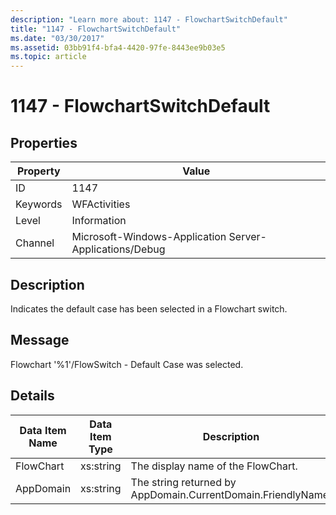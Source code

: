 ```yaml
---
description: "Learn more about: 1147 - FlowchartSwitchDefault"
title: "1147 - FlowchartSwitchDefault"
ms.date: "03/30/2017"
ms.assetid: 03bb91f4-bfa4-4420-97fe-8443ee9b03e5
ms.topic: article
---
```

# 1147 - FlowchartSwitchDefault

## Properties

| Property | Value |
| - | - |
|ID|1147|  
|Keywords|WFActivities|  
|Level|Information|  
|Channel|Microsoft-Windows-Application Server-Applications/Debug|  
  
## Description  

 Indicates the default case has been selected in a Flowchart switch.  
  
## Message  

 Flowchart '%1'/FlowSwitch - Default Case was selected.  
  
## Details  
  
|Data Item Name|Data Item Type|Description|  
|--------------------|--------------------|-----------------|  
|FlowChart|xs:string|The display name of the FlowChart.|  
|AppDomain|xs:string|The string returned by AppDomain.CurrentDomain.FriendlyName.|
